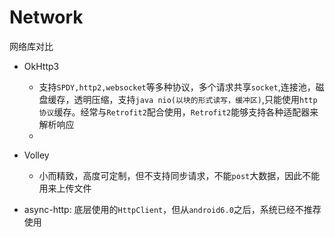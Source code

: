# Network

网络库对比

* OkHttp3
  * 支持``SPDY,http2,websocket``等多种协议，多个请求共享``socket``,连接池，磁盘缓存，透明压缩，支持``java nio(以块的形式读写，缓冲区)``,只能使用``http协议``缓存。经常与``Retrofit2``配合使用，``Retrofit2``能够支持各种适配器来解析响应
  * 
* Volley
  * 小而精致，高度可定制，但不支持同步请求，不能``post``大数据，因此不能用来上传文件

* async-http: 底层使用的``HttpClient``，但从``android6.0``之后，系统已经不推荐使用